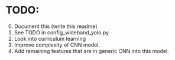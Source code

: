 # TODO:
0) Document this (write this readme)
1) See TODO in config_wideband_yolo.py
2) Look into curriculum learning
3) Improve complexity of CNN model.
4) Add remaining features that are in generic CNN into this model.